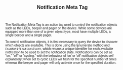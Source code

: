 ﻿---
title: Notification Meta Tag
productversion: '1.4'
product: Enterprise Browser
layout: guide.html
subhead: 
---
The Notification Meta Tag is an action tag used to control the notification objects such as the LEDs, beeper and pager on the device. While some devices are equipped more than one of a given object type, most have multiple LEDs, a single beeper and a single pager. 

To control notification objects, it is first necessary to query the device to discover which objects are available. This is done using the Enumerate method and `EnumNotificationsEvent`, which returns a unique identifier for each available notification to be used to set the notification state. Notifications can be set as "on," "off" or "cycling." with the behaviour of 'on' or 'off' notification objects self explanatory; when set to cyclic LEDs will flash for the specified number of times whereas the beeper and pager will only activate once for the specified duration.

<html>
  <head>
    <META http-equiv="Content-Type" content="text/html; charset=utf-8">
    <style>
					body
					{
					font-family:verdana,arial,helvetica;
					font-size:x-small;
					margin:20;
					}
					h1
					{
					font-family:verdana,arial,helvetica;
					font-size:medium;
					font-weight:bold;
					}
					th
					{
					font-family:verdana,arial,helvetica;
					font-size:x-small;
					font-weight:bold;
					text-align:left;
					background-color:#CCCCCC;
					}
					td
					{
					font-family:verdana,arial,helvetica;
					font-size:x-small;
					text-align:left;
					}
					.clsRef
					{
					font-family:verdana,arial,helvetica;
					font-size:small;
					color:#003399;
					font-weight:bold;
					text-align:left;
					}
					.clsSyntax
					{
					font-family:courier;
					font-size:x-small;
					text-align:left;
					background-color:#ffffff;
					}
					.clsSyntaxHeadings
					{
					font-family:verdana,arial,helvetica;
					font-size:x-small;
					font-weight:bold;
					text-align:left;
					color:#000066;
					background-color:#efeff7;
					border-bottom: #c8cdde 1px solid;
					}
					.clsSyntaxCells
					{
					font-family:verdana,arial,helvetica;
					font-size:x-small;
					text-align:left;
					background-color:#f7f7ff;
					border-bottom: #d5d5d3 1px solid;
					}
				</style>
    <title>Notification</title><script type="text/javascript" language="Javascript">
					
					function ToggleSpan(SpanId, ImgID)
					{
						var path = '../Resources/'
					//Toggle the span view on or off
					var Rollup = document.all.item(SpanId);
					var RollupImg = document.all.item(ImgID);
					var ToggleExpand = path + 'ToggleExpand.gif';
					var ToggleCollapse = path + 'ToggleCollapse.gif';
					Rollup.style.display = (Rollup.style.display=='none' ? 'block' : 'none');
					RollupImg.src = (Rollup.style.display=='none' ? ToggleExpand : ToggleCollapse);
					}

					function CopyTemplate(sControl)
					{
					//Copy the template values held in the appropriate textarea to clipboard
					if (window.clipboardData)
					{
					window.clipboardData.setData("Text", document.all.item(sControl).value);
					}
					return false;
					}
					
				</script></head>
  <body topmargin="0" leftmargin="0" marginheight="0" marginwidth="0" bgcolor="#ffffff" text="#000000">
    <hr size="1">
    
    <div id="SyntaxSpan" style="display:block">
      <blockquote>
        <table class="clsSyntax" cellspacing="1" cellpadding="3" width="95%">
          <tr>
            <th class="clsSyntaxHeadings">Notification (META Tag) Syntax
						</th>
          </tr>
          <tr>
            <td class="clsSyntaxCells">
              <p>&lt;META HTTP-Equiv="Notification" content="[method / parameter]"&gt;</p>
            </td>
          </tr>
          <tr>
            <td class="clsSyntaxCells">
              <p>&lt;META HTTP-Equiv="Notification" content="EnumNotificationsEvent:url('[jsFunction | url]')"&gt;</p>
            </td>
          </tr>
        </table>
      </blockquote><br></div>
    
    <div id="ParametersWOSpan" style="display:block">
      <blockquote>
				Items listed in this section indicate methods or, in some cases, indicate parameters which will be retrieved.
				<BR><BR><table class="clsSyntax" cellspacing="1" cellpadding="3" width="95%">
          <col width="10%">
          <col width="68%">
          <col width="22%">
          <tr>
            <th class="clsSyntaxHeadings">Name</th>
            <th class="clsSyntaxHeadings">Description</th>
            <th class="clsSyntaxHeadings">
              <table cellspacing="0" cellpadding="0">
                <tr>
                  <td width="85%" class="clsSyntaxHeadings" style="border-bottom-style: none;">Default Value</td>
                </tr>
              </table>
            </th>
          </tr>
          <tr>
            <td valign="top" class="clsSyntaxCells"><b>Enumerate</b></td>
            <td valign="top" class="clsSyntaxCells">Immediately triggers an EnumNotificationsEvent containing the notification objects available on the current device</td>
            <td valign="top" class="clsSyntaxCells">N/A</td>
          </tr>
        </table>
        <table cellspacing="1" cellpadding="3" width="95%">
          <col width="78%">
          <col width="8%">
          <col width="1%">
          <col width="5%">
          <col width="1%">
          <col width="5%">
          <col width="2%">
          <tr align="right">
            <td></td>
            <td valign="bottom" style="border-bottom-style: none;font-weight:normal;font-size:xx-small;"><nobr><b>Copy methods template to clipboard:</b></nobr></td>
            <td></td>
            <td valign="bottom" style="border-bottom-style: none;font-weight:normal;font-size:xx-small;"><nobr><img id="imgCopyDefaultsWO" alt="Copy META Tag template to clipboard" onclick="CopyTemplate('txtMETATemplateWO')" onmouseover="this.style.cursor='hand'" src="../Resources/CopyDefaults.gif">
									META Tags
								</nobr></td>
            <td></td>
            <td valign="middle" style="border-bottom-style: none;font-weight:normal;font-size:xx-small;"><nobr><img id="imgCopyDefaultsWO" alt="Copy Javascript template to clipboard" onclick="CopyTemplate('txtJavascriptTemplateWO')" onmouseover="this.style.cursor='hand'" src="../Resources/CopyDefaults.gif">
									Javascript
								</nobr></td>
            <td></td>
          </tr>
        </table>
        <div style="display:none"><textarea id="txtMETATemplateWO">&lt;!-- 
The Notification META Tag is an action tag used to control the notification objects on the device. There are three types of notification object (LEDs, Beeper and Pager) and a device may have more than one of any object type, though in practise devices will have multiple LEDs and a maximum of one beeper and pager. In order to control the notification objects it is first necessary to query the device to discover which objects are available, this is done through the Enumerate method and EnumNotificationsEvent. The EnumNotificationsEvent will return a unique identifier for each available notification and this will be used to set the notification state. Notifications can be set to either on, off or cycling with the behaviour of 'on' or 'off' notification objects self explanatory; when set to cyclic LEDs will flash for the specified number of times whereas the beeper and pager will only activate once for the specified duration.
--&gt;

&lt;!-- &lt;META HTTP-Equiv="Notification" Content="Enumerate"&gt; --&gt;      &lt;!-- Immediately triggers an EnumNotificationsEvent containing the notification objects available on the current device --&gt;</textarea></div>
        <div style="display:none"><textarea id="txtJavascriptTemplateWO">&lt;script&gt;
   /*
   The Notification META Tag is an action tag used to control the notification objects on the device. There are three types of notification object (LEDs, Beeper and Pager) and a device may have more than one of any object type, though in practise devices will have multiple LEDs and a maximum of one beeper and pager. In order to control the notification objects it is first necessary to query the device to discover which objects are available, this is done through the Enumerate method and EnumNotificationsEvent. The EnumNotificationsEvent will return a unique identifier for each available notification and this will be used to set the notification state. Notifications can be set to either on, off or cycling with the behaviour of 'on' or 'off' notification objects self explanatory; when set to cyclic LEDs will flash for the specified number of times whereas the beeper and pager will only activate once for the specified duration.
   */

   function doNotificationInit()
   {
      var objGeneric = new ActiveXObject("PocketBrowser.Generic");

      //objGeneric.InvokeMETAFunction('Notification', 'Enumerate');      /* Immediately triggers an EnumNotificationsEvent containing the notification objects available on the current device */

   }
&lt;/script&gt;</textarea></div>
      </blockquote><br></div>

    <div id="ParametersWSpan" style="display:block">
      <blockquote>
				Items listed in this section indicate parameters, or attributes which can be set.
				<BR><BR><table class="clsSyntax" cellspacing="1" cellpadding="3" width="95%">
          <col width="20%">
          <col width="20%">
          <col width="38%">
          <col width="22%">
          <tr>
            <th class="clsSyntaxHeadings">Name</th>
            <th class="clsSyntaxHeadings">Possible Values</th>
            <th class="clsSyntaxHeadings">Description</th>
            <th class="clsSyntaxHeadings">
              <table cellspacing="0" cellpadding="0">
                <tr>
                  <td width="85%" class="clsSyntaxHeadings" style="border-bottom-style: none;">Default Value</td>
                </tr>
              </table>
            </th>
          </tr>
          <tr>
            <td valign="top" class="clsSyntaxCells"><b>SetLEDOnDuration:[Value]
													</b></td>
            <td valign="top" class="clsSyntaxCells">Milliseconds</td>
            <td valign="top" class="clsSyntaxCells">Subsequent calls to cycle LED notifications will cause them to remain on for the specified number of milliseconds per cycle.  This parameter has no effect if the LED State is set to 'On' or 'Off'</td>
            <td valign="top" class="clsSyntaxCells">1000</td>
          </tr>
          <tr>
            <td valign="top" class="clsSyntaxCells"><b>SetLEDOffDuration:[Value]
													</b></td>
            <td valign="top" class="clsSyntaxCells">Milliseconds</td>
            <td valign="top" class="clsSyntaxCells">Subsequent calls to cycle LED notifications will cause them to remain off for the specified number of milliseconds per cycle.  This parameter has no effect if the LED State is set to 'On' or 'Off'</td>
            <td valign="top" class="clsSyntaxCells">1000</td>
          </tr>
          <tr>
            <td valign="top" class="clsSyntaxCells"><b>SetLEDNumberOfCycles:[Value]
													</b></td>
            <td valign="top" class="clsSyntaxCells">Positive Number</td>
            <td valign="top" class="clsSyntaxCells">Subsequent calls to cycle LED notifications will cause them to switch between on and off the specified number of times.</td>
            <td valign="top" class="clsSyntaxCells">1</td>
          </tr>
          <tr>
            <td valign="top" class="clsSyntaxCells"><b>SetBeeperFrequency:[Value]
													</b></td>
            <td valign="top" class="clsSyntaxCells">Frequency in Hertz</td>
            <td valign="top" class="clsSyntaxCells">When the beeper next sounds it will do so at the specified number of Hertz, provided this is supported by the hardware.  This parameter has an effect for both StateOn and StateCycle.</td>
            <td valign="top" class="clsSyntaxCells">2000</td>
          </tr>
          <tr>
            <td valign="top" class="clsSyntaxCells"><b>SetBeeperVolume:[Value]
													</b></td>
            <td valign="top" class="clsSyntaxCells">Number between 0 and 3</td>
            <td valign="top" class="clsSyntaxCells">When the beeper next sounds it will do so at the specified volume.  0 represents minimum volume and 3 is maximum volume, the decibels each volume level represents is device dependant</td>
            <td valign="top" class="clsSyntaxCells">0</td>
          </tr>
          <tr>
            <td valign="top" class="clsSyntaxCells"><b>SetBeeperDuration:[Value]
													</b></td>
            <td valign="top" class="clsSyntaxCells">Milliseconds</td>
            <td valign="top" class="clsSyntaxCells">When the beeper is next instructed to cycle it will sound for the specified number of milliseconds</td>
            <td valign="top" class="clsSyntaxCells">1000</td>
          </tr>
          <tr>
            <td valign="top" class="clsSyntaxCells"><b>SetVibrateDuration:[Value]
													</b></td>
            <td valign="top" class="clsSyntaxCells">Milliseconds</td>
            <td valign="top" class="clsSyntaxCells">When the pager is next instructed to cycle it will vibrate the device for the specified number of milliseconds</td>
            <td valign="top" class="clsSyntaxCells">1000</td>
          </tr>
          <tr>
            <td valign="top" class="clsSyntaxCells"><b>StateOn:[Value]
													</b></td>
            <td valign="top" class="clsSyntaxCells">The index of the notification, obtained via the EnumNotificationsEvent</td>
            <td valign="top" class="clsSyntaxCells">Turns the specified notification object on.  This will either light an LED, sound the beeper or vibrate the device depending on the type of the notification</td>
            <td valign="top" class="clsSyntaxCells">Device Specific</td>
          </tr>
          <tr>
            <td valign="top" class="clsSyntaxCells"><b>StateOff:[Value]
													</b></td>
            <td valign="top" class="clsSyntaxCells">The index of the notification, obtained via the EnumNotificationsEvent</td>
            <td valign="top" class="clsSyntaxCells">Turns the specified notification object off.  This will either extinguish an LED, silence the beeper or stop the device from vibrating</td>
            <td valign="top" class="clsSyntaxCells">Device Specific</td>
          </tr>
          <tr>
            <td valign="top" class="clsSyntaxCells"><b>StateCycle:[Value]
													</b></td>
            <td valign="top" class="clsSyntaxCells">The index of the notification, obtained via the EnumNotificationsEvent</td>
            <td valign="top" class="clsSyntaxCells">Cycles the specified notification object.  LEDs will alternate between on and off for the specified number of cycles.  The beeper and pager will be invoked once for the specified number of milliseconds.</td>
            <td valign="top" class="clsSyntaxCells">Device Specific</td>
          </tr>
        </table>
        <table cellspacing="1" cellpadding="3" width="95%">
          <col width="78%">
          <col width="8%">
          <col width="1%">
          <col width="5%">
          <col width="1%">
          <col width="5%">
          <col width="2%">
          <tr align="right">
            <td></td>
            <td valign="bottom" style="border-bottom-style: none;font-weight:normal;font-size:xx-small;"><nobr><b>Copy parameters template to clipboard:</b></nobr></td>
            <td></td>
            <td valign="bottom" style="border-bottom-style: none;font-weight:normal;font-size:xx-small;"><nobr><img id="imgCopyDefaultsW" alt="Copy META Tag template to clipboard" onclick="CopyTemplate('txtMETATemplateW')" onmouseover="this.style.cursor='hand'" src="../Resources/CopyDefaults.gif">
									META Tags
								</nobr></td>
            <td></td>
            <td valign="middle" style="border-bottom-style: none;font-weight:normal;font-size:xx-small;"><nobr><img id="imgCopyDefaultsW" alt="Copy Javascript template to clipboard" onclick="CopyTemplate('txtJavascriptTemplateW')" onmouseover="this.style.cursor='hand'" src="../Resources/CopyDefaults.gif">
									Javascript
								</nobr></td>
            <td></td>
          </tr>
        </table>
        <div style="display:none"><textarea id="txtMETATemplateW">&lt;!-- 
The Notification META Tag is an action tag used to control the notification objects on the device. There are three types of notification object (LEDs, Beeper and Pager) and a device may have more than one of any object type, though in practise devices will have multiple LEDs and a maximum of one beeper and pager. In order to control the notification objects it is first necessary to query the device to discover which objects are available, this is done through the Enumerate method and EnumNotificationsEvent. The EnumNotificationsEvent will return a unique identifier for each available notification and this will be used to set the notification state. Notifications can be set to either on, off or cycling with the behaviour of 'on' or 'off' notification objects self explanatory; when set to cyclic LEDs will flash for the specified number of times whereas the beeper and pager will only activate once for the specified duration.
--&gt;

&lt;!-- &lt;META HTTP-Equiv="Notification" Content="SetLEDOnDuration:[Value]"&gt; --&gt;      &lt;!-- Subsequent calls to cycle LED notifications will cause them to remain on for the specified number of milliseconds per cycle.  This parameter has no effect if the LED State is set to 'On' or 'Off' --&gt;
&lt;!-- &lt;META HTTP-Equiv="Notification" Content="SetLEDOffDuration:[Value]"&gt; --&gt;      &lt;!-- Subsequent calls to cycle LED notifications will cause them to remain off for the specified number of milliseconds per cycle.  This parameter has no effect if the LED State is set to 'On' or 'Off' --&gt;
&lt;!-- &lt;META HTTP-Equiv="Notification" Content="SetLEDNumberOfCycles:[Value]"&gt; --&gt;      &lt;!-- Subsequent calls to cycle LED notifications will cause them to switch between on and off the specified number of times. --&gt;
&lt;!-- &lt;META HTTP-Equiv="Notification" Content="SetBeeperFrequency:[Value]"&gt; --&gt;      &lt;!-- When the beeper next sounds it will do so at the specified number of Hertz, provided this is supported by the hardware.  This parameter has an effect for both StateOn and StateCycle. --&gt;
&lt;!-- &lt;META HTTP-Equiv="Notification" Content="SetBeeperVolume:[Value]"&gt; --&gt;      &lt;!-- When the beeper next sounds it will do so at the specified volume.  0 represents minimum volume and 3 is maximum volume, the decibels each volume level represents is device dependant --&gt;
&lt;!-- &lt;META HTTP-Equiv="Notification" Content="SetBeeperDuration:[Value]"&gt; --&gt;      &lt;!-- When the beeper is next instructed to cycle it will sound for the specified number of milliseconds --&gt;
&lt;!-- &lt;META HTTP-Equiv="Notification" Content="SetVibrateDuration:[Value]"&gt; --&gt;      &lt;!-- When the pager is next instructed to cycle it will vibrate the device for the specified number of milliseconds --&gt;
&lt;!-- &lt;META HTTP-Equiv="Notification" Content="StateOn:[Value]"&gt; --&gt;      &lt;!-- Turns the specified notification object on.  This will either light an LED, sound the beeper or vibrate the device depending on the type of the notification --&gt;
&lt;!-- &lt;META HTTP-Equiv="Notification" Content="StateOff:[Value]"&gt; --&gt;      &lt;!-- Turns the specified notification object off.  This will either extinguish an LED, silence the beeper or stop the device from vibrating --&gt;
&lt;!-- &lt;META HTTP-Equiv="Notification" Content="StateCycle:[Value]"&gt; --&gt;      &lt;!-- Cycles the specified notification object.  LEDs will alternate between on and off for the specified number of cycles.  The beeper and pager will be invoked once for the specified number of milliseconds. --&gt;</textarea></div>
        <div style="display:none"><textarea id="txtJavascriptTemplateW">&lt;script&gt;
   /*
   The Notification META Tag is an action tag used to control the notification objects on the device. There are three types of notification object (LEDs, Beeper and Pager) and a device may have more than one of any object type, though in practise devices will have multiple LEDs and a maximum of one beeper and pager. In order to control the notification objects it is first necessary to query the device to discover which objects are available, this is done through the Enumerate method and EnumNotificationsEvent. The EnumNotificationsEvent will return a unique identifier for each available notification and this will be used to set the notification state. Notifications can be set to either on, off or cycling with the behaviour of 'on' or 'off' notification objects self explanatory; when set to cyclic LEDs will flash for the specified number of times whereas the beeper and pager will only activate once for the specified duration.
   */

   function doNotificationInit()
   {
      var objGeneric = new ActiveXObject("PocketBrowser.Generic");

      //objGeneric.InvokeMETAFunction('Notification', 'SetLEDOnDuration:[Value]');      /* Subsequent calls to cycle LED notifications will cause them to remain on for the specified number of milliseconds per cycle.  This parameter has no effect if the LED State is set to 'On' or 'Off' */
      //objGeneric.InvokeMETAFunction('Notification', 'SetLEDOffDuration:[Value]');      /* Subsequent calls to cycle LED notifications will cause them to remain off for the specified number of milliseconds per cycle.  This parameter has no effect if the LED State is set to 'On' or 'Off' */
      //objGeneric.InvokeMETAFunction('Notification', 'SetLEDNumberOfCycles:[Value]');      /* Subsequent calls to cycle LED notifications will cause them to switch between on and off the specified number of times. */
      //objGeneric.InvokeMETAFunction('Notification', 'SetBeeperFrequency:[Value]');      /* When the beeper next sounds it will do so at the specified number of Hertz, provided this is supported by the hardware.  This parameter has an effect for both StateOn and StateCycle. */
      //objGeneric.InvokeMETAFunction('Notification', 'SetBeeperVolume:[Value]');      /* When the beeper next sounds it will do so at the specified volume.  0 represents minimum volume and 3 is maximum volume, the decibels each volume level represents is device dependant */
      //objGeneric.InvokeMETAFunction('Notification', 'SetBeeperDuration:[Value]');      /* When the beeper is next instructed to cycle it will sound for the specified number of milliseconds */
      //objGeneric.InvokeMETAFunction('Notification', 'SetVibrateDuration:[Value]');      /* When the pager is next instructed to cycle it will vibrate the device for the specified number of milliseconds */
      //objGeneric.InvokeMETAFunction('Notification', 'StateOn:[Value]');      /* Turns the specified notification object on.  This will either light an LED, sound the beeper or vibrate the device depending on the type of the notification */
      //objGeneric.InvokeMETAFunction('Notification', 'StateOff:[Value]');      /* Turns the specified notification object off.  This will either extinguish an LED, silence the beeper or stop the device from vibrating */
      //objGeneric.InvokeMETAFunction('Notification', 'StateCycle:[Value]');      /* Cycles the specified notification object.  LEDs will alternate between on and off for the specified number of cycles.  The beeper and pager will be invoked once for the specified number of milliseconds. */

   }
&lt;/script&gt;</textarea></div>
      </blockquote><br></div>
   
    <div id="ReturnsSpan" style="display:block">
      <blockquote>
        <p>
					Modules return information back to their web pages via retrieval tags, for example the scanner has a retrieval tag called 'DecodeEvent' which is called whenever it decodes a barcode.  To register to receive a retrieval tag call the module as follows:
					<blockquote>
            <pre class="clsSyntaxCells">&lt;META HTTP-Equiv="[Module]" content="[RetrievalTag]:url('[URI]')"&gt;</pre>
						So to register to retrieve the Scanner's DecodeEvent the following syntax would be used:
						<pre class="clsSyntaxCells">&lt;META HTTP-Equiv="Scanner" content="DecodeEvent:url('Javascript:doScan('%6', '%s', %3, '%2');')"&gt;</pre>
          </blockquote><BR><P>
					Retrieval tags return information by replacing the text in place holders, defined as '%s' or '%&lt;number&gt;'.  Each place holder represents 1 return value with '%s' being populated sequentially or '%&lt;number&gt;' providing direct acces to the desired value.
					</P>
          <blockquote>
            <p>
								If the content for the Scanner's DecodeEvent is:<BR><pre class="clsSyntaxCells">"url('Javascript:doScan('%6', '%s', %3, '%2');')"</pre><BR>
								The function would be called as follows:<BR><pre class="clsSyntaxCells">"Javascript:doScan('Decode', '5449000053879', 0x35, 'SCN:EAN13');"</pre><BR></p>
          </blockquote>
        </p><br><DIV class="clsRef">EnumNotificationsEvent</DIV>
        <DIV>The EnumNotificationsEvent is triggered in response to calling the 'Enumerate' method and is used to obtain the notifications available on the device and their associated identifiers.  There is a single return value for this event which is a two dimensional array, with one dimension listing the available notifications and the other dimension listing the attributes for each notification object</DIV><BR><table class="clsSyntax" cellspacing="1" cellpadding="3" width="95%">
          <col width="3%">
          <col width="20%">
          <col width="77%">
          <tr>
            <th class="clsSyntaxHeadings">ID</th>
            <th class="clsSyntaxHeadings">Name</th>
            <th class="clsSyntaxHeadings">Description</th>
          </tr>
          <tr>
            <td class="clsSyntaxCells" valign="top">1</td>
            <td class="clsSyntaxCells" valign="top"><b>Notifications Array</b></td>
            <td class="clsSyntaxCells" style="text-align:left;">2 Dimensional array of notifications, see remarks</td>
          </tr>
        </table>
        <div style="display:none"><textarea id="ID0E4E">&lt;!-- &lt;META HTTP-Equiv="Notification" Content="EnumNotificationsEvent:url('JavaScript:fnJSCallbackHandler(%1);')"&gt; --&gt;</textarea></div>
        <div style="display:none"><textarea rows="20" cols="200" id="ID0EDF">&lt;script&gt;
   /*
   function doNotificationInit()
   {
      var objGeneric = new ActiveXObject("PocketBrowser.Generic");

      //objGeneric.InvokeMETAFunction('Notification', 'EnumNotificationsEvent:url('JavaScript:fnJSCallbackHandler(%1);')');      /* The EnumNotificationsEvent is triggered in response to calling the 'Enumerate' method and is used to obtain the notifications available on the device and their associated identifiers.  There is a single return value for this event which is a two dimensional array, with one dimension listing the available notifications and the other dimension listing the attributes for each notification object */

   }
&lt;/script&gt;</textarea></div>
        <table cellspacing="1" cellpadding="3" width="95%">
          <col width="78%">
          <col width="8%">
          <col width="1%">
          <col width="5%">
          <col width="1%">
          <col width="5%">
          <col width="2%">
          <tr align="right">
            <td></td>
            <td valign="bottom" style="border-bottom-style: none;font-weight:normal;font-size:xx-small;"><nobr><b>Copy this return value template to clipboard:</b></nobr></td>
            <td></td>
            <td valign="bottom" style="border-bottom-style: none;font-weight:normal;font-size:xx-small;"><nobr><img id="imgCopyDefaultsReturn" alt="Copy META Tag template to clipboard" onmouseover="this.style.cursor='hand'" src="../Resources/CopyDefaults.gif" onclick="CopyTemplate('ID0E4E');">
									META Tags
								</nobr></td>
            <td></td>
            <td valign="middle" style="border-bottom-style: none;font-weight:normal;font-size:xx-small;"><nobr><img id="imgCopyDefaultsWO" alt="Copy Javascript template to clipboard" onmouseover="this.style.cursor='hand'" src="../Resources/CopyDefaults.gif" onclick="CopyTemplate('ID0EDF');">
									Javascript
								</nobr></td>
            <td></td>
          </tr>
        </table><br><br></blockquote><br></div>
    
    <div id="ExamplesSpan" style="display:block">
      <blockquote>
        <p>The following example stores the available notifications in a javascript array and displays them to the user in an HTML table.  Note that a 2 dimensional array is returned in the EnumNotificationsEvent.</p>
        <table class="clsSyntax" cellspacing="1" cellpadding="3" width="95%">
          <tr>
            <td>
              <pre class="clsSyntaxCells">
&lt;HTML&gt;
&lt;HEAD&gt;
&lt;META HTTP-Equiv="Notification" content="EnumNotificationsEvent:url('javascript:setupNtfyArr(%s)');"&gt;
&lt;/HEAD&gt;
&lt;script&gt;
   var ntfyArr = new Array();
   var notType = new Array('LED', 'BEEPER', 'PAGER');
   var NTFY_INDEX = 0;
   var NTFY_TYPE = 1;
   var NTFY_NAME = 2;

   function setupNtfyArr(notArr)
   {
     ntfyArr = notArr;
	 var html = "";

	 for(i=0; i&lt;ntfyArr.length; i++)	
     {
       html += '' + ntfyArr[i][NTFY_INDEX] + ', ' 
	        + notType[ntfyArr[i][NTFY_TYPE]] + '' 
	        + ntfyArr[i][NTFY_NAME] + '';
     }
	 
     html += "";
     htmDiv.innerHTML = html;
   }
   
   function onListNotifications()
   {
	  var Generic = new ActiveXObject("PocketBrowser.Generic");
      Generic.InvokeMetaFunction("Notification", "Enumerate");
   }
&lt;/script&gt;
   &lt;BODY&gt;
      &lt;div id="htmDiv"&gt;
	  &lt;INPUT TYPE="button" VALUE="List Notification Objects" ONCLICK="onListNotifications();"&gt;
      &lt;/div&gt;
   &lt;/BODY&gt;
&lt;/HTML&gt;

</pre>
            </td>
          </tr>
        </table>
        <table cellspacing="1" cellpadding="3" width="95%">
          <col width="85%">
          <col width="15%">
          <tr align="right">
            <td></td>
            <td valign="bottom" style="border-bottom-style: none;font-weight:normal;font-size:xx-small;"><nobr><img id="imgCopyDefaults" alt="Copy example to clipboard" onmouseover="this.style.cursor='hand'" src="../Resources/CopyDefaults.gif" onclick="CopyTemplate('ID0EQF');">
									Copy example to clipboard
								</nobr></td>
          </tr>
        </table>
        <div id="Examples" style="display:none"><textarea id="ID0EQF">&lt;!-- 
The following example stores the available notifications in a javascript array and displays them to the user in an HTML table.  Note that a 2 dimensional array is returned in the EnumNotificationsEvent.
--&gt;

&lt;HTML&gt;
&lt;HEAD&gt;
&lt;META HTTP-Equiv="Notification" content="EnumNotificationsEvent:url('javascript:setupNtfyArr(%s)');"&gt;
&lt;/HEAD&gt;
&lt;script&gt;
   var ntfyArr = new Array();
   var notType = new Array('LED', 'BEEPER', 'PAGER');
   var NTFY_INDEX = 0;
   var NTFY_TYPE = 1;
   var NTFY_NAME = 2;

   function setupNtfyArr(notArr)
   {
     ntfyArr = notArr;
	 var html = "";

	 for(i=0; i&lt;ntfyArr.length; i++)	
     {
       html += '' + ntfyArr[i][NTFY_INDEX] + ', ' 
	        + notType[ntfyArr[i][NTFY_TYPE]] + '' 
	        + ntfyArr[i][NTFY_NAME] + '';
     }
	 
     html += "";
     htmDiv.innerHTML = html;
   }
   
   function onListNotifications()
   {
	  var Generic = new ActiveXObject("PocketBrowser.Generic");
      Generic.InvokeMetaFunction("Notification", "Enumerate");
   }
&lt;/script&gt;
   &lt;BODY&gt;
      &lt;div id="htmDiv"&gt;
	  &lt;INPUT TYPE="button" VALUE="List Notification Objects" ONCLICK="onListNotifications();"&gt;
      &lt;/div&gt;
   &lt;/BODY&gt;
&lt;/HTML&gt;

</textarea></div>
        <p>The following function takes a notification index and a notification type.  Depending on the type of notification it invokes it appropriately.  The index and type of each notification can be obtained via the EnumNotificationsEvent as demonstrated in the previous example</p>
        <table class="clsSyntax" cellspacing="1" cellpadding="3" width="95%">
          <tr>
            <td>
              <pre class="clsSyntaxCells">
&lt;script&gt;
   var Generic = new ActiveXObject("PocketBrowser.Generic");
   function annoyUser(index, type)
   {
     if (type == 0)
     {
       //  If the Type of Notification is an LED flash it 10 times, on for 1 second off for 1 second.
       Generic.InvokeMetaFunction("Notification", "SetLEDOnDuration:1000");
       Generic.InvokeMetaFunction("Notification", "SetLEDOffDuration:1000");
       Generic.InvokeMetaFunction("Notification", "SetLEDNumberOfCycles:10");
       //  Flash the LED
       Generic.InvokeMetaFunction("Notification", "StateCycle:" + index);
     }
     else if (type == 1)
     {
       //  If the Type of the Notification is a Beeper emit a continuous high pitch tone at maximum volume
       Generic.InvokeMetaFunction("Notification", "SetBeeperFrequency:8000");
       Generic.InvokeMetaFunction("Notification", "SetBeeperVolume:3");
       //  Start the Beeper
       Generic.InvokeMetaFunction("Notification", "SetOn:" + index);
     }
     else if (type == 2)
     {
       //  If the type of the notification is a Pager then vibrate the device for 15 seconds
       Generic.InvokeMetaFunction("Notification", "SetVibrateDuration");
       Generic.InvokeMetaFunction("Notification", "StateCycle:" + index);
     }
   }
&lt;/script&gt;
</pre>
            </td>
          </tr>
        </table>
        <table cellspacing="1" cellpadding="3" width="95%">
          <col width="85%">
          <col width="15%">
          <tr align="right">
            <td></td>
            <td valign="bottom" style="border-bottom-style: none;font-weight:normal;font-size:xx-small;"><nobr><img id="imgCopyDefaults" alt="Copy example to clipboard" onmouseover="this.style.cursor='hand'" src="../Resources/CopyDefaults.gif" onclick="CopyTemplate('ID0E6F');">
									Copy example to clipboard
								</nobr></td>
          </tr>
        </table>
        <div id="Examples" style="display:none"><textarea id="ID0E6F">&lt;!-- 
The following function takes a notification index and a notification type.  Depending on the type of notification it invokes it appropriately.  The index and type of each notification can be obtained via the EnumNotificationsEvent as demonstrated in the previous example
--&gt;

&lt;script&gt;
   var Generic = new ActiveXObject("PocketBrowser.Generic");
   function annoyUser(index, type)
   {
     if (type == 0)
     {
       //  If the Type of Notification is an LED flash it 10 times, on for 1 second off for 1 second.
       Generic.InvokeMetaFunction("Notification", "SetLEDOnDuration:1000");
       Generic.InvokeMetaFunction("Notification", "SetLEDOffDuration:1000");
       Generic.InvokeMetaFunction("Notification", "SetLEDNumberOfCycles:10");
       //  Flash the LED
       Generic.InvokeMetaFunction("Notification", "StateCycle:" + index);
     }
     else if (type == 1)
     {
       //  If the Type of the Notification is a Beeper emit a continuous high pitch tone at maximum volume
       Generic.InvokeMetaFunction("Notification", "SetBeeperFrequency:8000");
       Generic.InvokeMetaFunction("Notification", "SetBeeperVolume:3");
       //  Start the Beeper
       Generic.InvokeMetaFunction("Notification", "SetOn:" + index);
     }
     else if (type == 2)
     {
       //  If the type of the notification is a Pager then vibrate the device for 15 seconds
       Generic.InvokeMetaFunction("Notification", "SetVibrateDuration");
       Generic.InvokeMetaFunction("Notification", "StateCycle:" + index);
     }
   }
&lt;/script&gt;
</textarea></div>
      </blockquote>
    </div>
    
    <div id="RemarksSpan" style="display:block">
      <blockquote>
        <DIV class="clsRef">No Notification Objects</DIV>
        <DIV style="font-family:verdana,arial,helvetica;font-size:x-small;">If the device has no notification objects the array returned by EnumNotificationsEvent will be empty</DIV>
        <pre style="font-family:courier;font-size:small;"></pre>
        <DIV class="clsRef">Notification State</DIV>
        <DIV style="font-family:verdana,arial,helvetica;font-size:x-small;">If PocketBrowser is exited after applying notifications, the settings will not revert.</DIV>
        <pre style="font-family:courier;font-size:small;"></pre>
        <DIV class="clsRef">EnumNotificationsEvent Array Format</DIV>
        <DIV style="font-family:verdana,arial,helvetica;font-size:x-small;">Thre is a single return value for this event which is a two dimensional array with the format below:</DIV>
        <pre style="font-family:courier;font-size:small;">
(
   (                      //  Array for Notification 1
      NotificationIndex,  //  Unique Identifier for each notification.
      NotificationType,   //  Type of the notification.  '0' Indicates an LED; '1' indicates a Beeper and '2' indicates a pager
      NotificationName    //  Human readable name of the notification, e.g. "Green LED"
   )
   (                      //  Array for Notification 2
      NotificationIndex,
      NotificationType,
      NotificationName
   )
)
</pre>
      </blockquote><br></div>
    
    <div id="InfoSpan" style="display:block">
      <blockquote>
        <table>
          <tr>
            <th>Supported Platforms</th>
            <td>Windows CE, Windows Mobile</td>
          </tr>
          <tr>
            <th>Persistence</th>
            <td>This tag is persistent except for the EnumNotificationsEvent which is page specific.</td>
          </tr>
          <tr>
            <th>Minimum Requirements</th>
            <td>None</td>
          </tr>
        </table>
      </blockquote><br></div>
    <div id="DefaultParamsSpan" style="display:none">
      <pre><textarea id="DefaultParameters"></textarea></pre>
    </div>
    <hr size="1">
    <div align="right">© 2016 Symbol Technologies, Inc. All rights reserved.</div>
  </body>
</html>